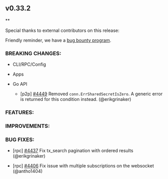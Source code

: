 ## v0.33.2

\*\*

Special thanks to external contributors on this release:

Friendly reminder, we have a [bug bounty
program](https://hackerone.com/tendermint).

### BREAKING CHANGES:

- CLI/RPC/Config

- Apps

- Go API

  - [p2p] [\#4449](https://github.com/tendermint/tendermint/pull/4449) Removed `conn.ErrSharedSecretIsZero`. A generic error is returned for this condition instead. (@erikgrinaker)

### FEATURES:

### IMPROVEMENTS:

### BUG FIXES:

- [rpc] [\#4437](https://github.com/tendermint/tendermint/pull/4437) Fix tx_search pagination with ordered results (@erikgrinaker)

- [rpc] [\#4406](https://github.com/tendermint/tendermint/pull/4406) Fix issue with multiple subscriptions on the websocket (@antho1404)
